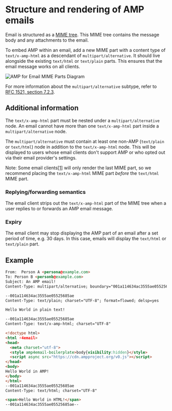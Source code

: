 <!---
Copyright 2018 The AMP HTML Authors. All Rights Reserved.

Licensed under the Apache License, Version 2.0 (the "License");
you may not use this file except in compliance with the License.
You may obtain a copy of the License at

      http://www.apache.org/licenses/LICENSE-2.0

Unless required by applicable law or agreed to in writing, software
distributed under the License is distributed on an "AS-IS" BASIS,
WITHOUT WARRANTIES OR CONDITIONS OF ANY KIND, either express or implied.
See the License for the specific language governing permissions and
limitations under the License.
-->

# Structure and rendering of AMP emails

Email is structured as a [MIME tree](https://en.wikipedia.org/wiki/MIME). This
MIME tree contains the message body and any attachments to the email.

To embed AMP within an email, add a new MIME part with a content type of
`text/x-amp-html` as a descendant of `multipart/alternative`. It should live
alongside the existing `text/html` or `text/plain` parts. This ensures that the
email message works on all clients.

<amp-img alt="AMP for Email MIME Parts Diagram"
    layout="responsive"
    width="752" height="246"
    src="https://github.com/ampproject/amphtml/raw/master/spec/img/amp-email-mime-parts.png">
<noscript>
<img alt="AMP for Email MIME Parts Diagram" src="../img/amp-email-mime-parts.png" />
</noscript> </amp-img>

For more information about the `multipart/alternative` subtype, refer to
[RFC 1521, section 7.2.3](https://tools.ietf.org/html/rfc1521#section-7.2.3).

## Additional information

The `text/x-amp-html` part must be nested under a `multipart/alternative` node.
An email cannot have more than one `text/x-amp-html` part inside a
`multipart/alternative` node.

The `multipart/alternative` must contain at least one non-AMP (`text/plain` or
`text/html`) node in addition to the `text/x-amp-html` node. This will be
displayed to users whose email clients don't support AMP or who opted out via
their email provider's settings.

Note: Some email
clients[[1]](https://openradar.appspot.com/radar?id=6054696888303616) will only
render the last MIME part, so we recommend placing the `text/x-amp-html` MIME
part _before_ the `text/html` MIME part.

### Replying/forwarding semantics

The email client strips out the `text/x-amp-html` part of the MIME tree when a
user replies to or forwards an AMP email message.

### Expiry

The email client may stop displaying the AMP part of an email after a set period
of time, e.g. 30 days. In this case, emails will display the `text/html` or
`text/plain` part.

## Example

<!-- prettier-ignore-start -->
```html
From:  Person A <persona@example.com>
To: Person B <personb@example.com>
Subject: An AMP email!
Content-Type: multipart/alternative; boundary="001a114634ac3555ae05525685ae"

--001a114634ac3555ae05525685ae
Content-Type: text/plain; charset="UTF-8"; format=flowed; delsp=yes

Hello World in plain text!

--001a114634ac3555ae05525685ae
Content-Type: text/x-amp-html; charset="UTF-8"

<!doctype html>
<html ⚡4email>
<head>
  <meta charset="utf-8">
  <style amp4email-boilerplate>body{visibility:hidden}</style>
  <script async src="https://cdn.ampproject.org/v0.js"></script>
</head>
<body>
Hello World in AMP!
</body>
</html>
--001a114634ac3555ae05525685ae
Content-Type: text/html; charset="UTF-8"

<span>Hello World in HTML!</span>
--001a114634ac3555ae05525685ae--
```
<!-- prettier-ignore-end -->
